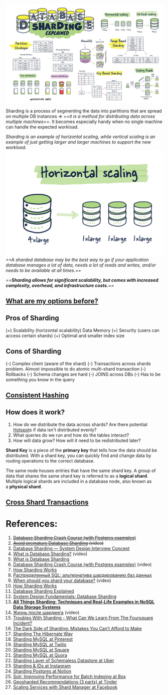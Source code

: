 ![Pasted image 20230605121444](../../../_Attachments/Pasted%20image%2020230605121444.png)

Sharding is a process of segmenting the data into partitions that are spread on multiple DB instances => *==it is a method for distributing data across multiple machines==*. It becomes especially handy when no single machine can handle the expected workload.

*Sharding is an example of horizontal scaling, while vertical scaling is an example of just getting larger and larger machines to support the new workload.*
![Pasted image 20230605121659](../../../_Attachments/Pasted%20image%2020230605121659.png)
*==A sharded database may be the best way to go if your application database manages a lot of data, needs a lot of reads and writes, and/or needs to be available at all times.==*

*==**Sharding allows for significant scalability, but comes with increased complexity, overhead, and infrastructure costs.***==
## [What are my options before?](What%20are%20my%20options%20before?.md)

## Pros of Sharding

(+) Scalability (horizontal scalability)
	Data
	Memory
(+) Security (users can access certain shards)
(+) Optimal and smaller index size
## Cons of Sharding

(-) Complex client (aware of the shard)
(-) Transactions across shards problem. 
	Almost impossible to do atomic multi-shard transaction
(-) Rollbacks
(-) Schema changes are hard
(-) JOINS across DBs
(-) Has to be something you know in the query
## [Consistent Hashing](../../Architecture/1.%20The%20Introduction%20of%20System%20Design/1.%20Concepts/Consistent%20Hashing.md)

## How does it work?

1. How do we distribute the data across shards? Are there potential [Hotspot](../../Architecture/1.%20The%20Introduction%20of%20System%20Design/1.%20Concepts/Hotspot.md)s if data isn't distributed evenly?
2. What queries do we run and how do the tables interact?
3. How will data grow? How will it need to be redistributed later?

**Shard Key** is a piece of the **primary key** that tells how the data should be distributed. With a shard key, you can quickly find and change data by routing operations to the correct database.

The same node houses entries that have the same shard key. A group of data that shares the same shard key is referred to as a **logical shard**. Multiple logical shards are included in a database node, also known as a **physical shard**.
## [Cross Shard Transactions](Cross%20Shard%20Transactions.md)

# References:

1. ~~[Database Sharding Crash Course (with Postgres examples)](!https://www.youtube.com/watch?v=d1fXBLqnFvc&list=PLQnljOFTspQXjD0HOzN7P2tgzu7scWpl2&index=17)~~
2. ~~[Avoid premature Database Sharding](https://www.youtube.com/watch?v=aXD4tWbkoJo&list=PLQnljOFTspQXjD0HOzN7P2tgzu7scWpl2&index=17) (video)~~
3. [Database Sharding — System Design Interview Concept](https://medium.com/@anuupadhyay1994/database-sharding-system-design-interview-concept-2d0d6bdbb5dd)
4. [What is Database Sharding?](https://www.youtube.com/watch?v=zaRkONvyGr8&list=PLMCXHnjXnTnvo6alSjVkgxV-VH6EPyvoX&index=5) (video)
5. [What is Database Sharding](https://naveenpn.medium.com/what-is-database-sharding-d38237cf5a8f)
6. [Database Sharding Crash Course (with Postgres examples)](https://www.youtube.com/watch?v=d1fXBLqnFvc&list=PLQnljOFTspQXjD0HOzN7P2tgzu7scWpl2&index=16) (video)
7. [How Sharding Works](https://medium.com/@jeeyoungk/how-sharding-works-b4dec46b3f6)
9. [Распределенный SQL: альтернатива шардированию баз данных](https://habr.com/ru/companies/ruvds/articles/714322/)
10. [When should you shard your database?](https://www.youtube.com/watch?v=iHNovZUZM3A&list=PLQnljOFTspQXNP6mQchJVP3S-3oKGEuw9&index=39) (video)
11. [How Sharding Works](https://medium.com/@jeeyoungk/how-sharding-works-b4dec46b3f6)
12. [Database Sharding Explained](https://architecturenotes.co/database-sharding-explained/)
13. [System Design Fundamentals: Database Sharding](https://rabisiddique.medium.com/system-design-fundamentals-database-sharding-2240c897fe98)
14. **[All Things Sharding: Techniques and Real-Life Examples in NoSQL Data Storage Systems](https://kousiknath.medium.com/all-things-sharding-techniques-and-real-life-examples-in-nosql-data-storage-systems-3e8beb98830a)**
15. [Жизнь после шардинга](https://www.youtube.com/watch?v=ZGAHlGfW1yw) (video)
16. [Troubles With Sharding - What Can We Learn From The Foursquare Incident?](http://highscalability.com/blog/2010/10/15/troubles-with-sharding-what-can-we-learn-from-the-foursquare.html)
17. [The Dark Side of Sharding: Mistakes You Can’t Afford to Make](https://levelup.gitconnected.com/the-dark-side-of-sharding-mistakes-you-cant-afford-to-make-7905a6c45499)
18. [Sharding The Hibernate Way](http://highscalability.com/blog/2008/7/26/sharding-the-hibernate-way.html)
19. [Sharding MySQL at Pinterest](https://medium.com/@Pinterest_Engineering/sharding-pinterest-how-we-scaled-our-mysql-fleet-3f341e96ca6f)
20. [Sharding MySQL at Twilio](https://www.twilio.com/engineering/2014/06/26/how-we-replaced-our-data-pipeline-with-zero-downtime)
21. [Sharding MySQL at Square](https://medium.com/square-corner-blog/sharding-cash-10280fa3ef3b)
22. [Sharding MySQL at Quora](https://www.quora.com/q/quoraengineering/MySQL-sharding-at-Quora)
23. [Sharding Layer of Schemaless Datastore at Uber](https://eng.uber.com/schemaless-rewrite/)
24. [Sharding & IDs at Instagram](https://instagram-engineering.com/sharding-ids-at-instagram-1cf5a71e5a5c)
25. [Sharding Postgres at Notion](https://www.notion.so/blog/sharding-postgres-at-notion)
26. [Solr: Improving Performance for Batch Indexing at Box](https://blog.box.com/blog/solr-improving-performance-batch-indexing/)
27. [Geosharded Recommendations (3 parts) at Tinder](https://medium.com/tinder-engineering/geosharded-recommendations-part-3-consistency-2d2cb2f0594b)
28. [Scaling Services with Shard Manager at Facebook](https://engineering.fb.com/production-engineering/scaling-services-with-shard-manager/)